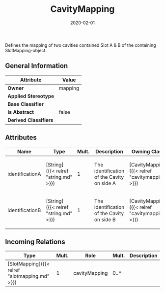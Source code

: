 ﻿---
title: CavityMapping
toc: false
type: specs
date: "2020-02-01"
draft: false
specification: VEC
version: 1.2.0
documentType: "Recommendation"
elementType: Class
classes:
  - CavityMapping
menu_name: vec-1.2.0
---
<p> Defines the mapping of two cavities contained Slot A &amp; B of the containing SlotMapping-object.      </p>

## General Information

| Attribute               | Value |
|-------------------------|-------|
| **Owner**               | mapping |
| **Applied Stereotype**  |   |
| **Base Classifier**     |   |
| **Is Abstract**         | false |
| **Derived Classifiers** |   |

## Attributes
|  Name  |  Type  |  Mult.  |  Description  |  Owning Classifier  |
|--------|--------|---------|---------------|--------------|
|identificationA | [String]({{< relref "string.md" >}}) | 1 | <p>The identification of the Cavity on side A </p> | [CavityMapping]({{< relref "cavitymapping.md" >}}) |
|identificationB | [String]({{< relref "string.md" >}}) | 1 | <p>The identification of the Cavity on side B </p> | [CavityMapping]({{< relref "cavitymapping.md" >}}) |

##  Incoming Relations
|    Type  |   Mult.  |   Role    |   Mult.   |   Description  |
|----------|----------|-----------|-----------|----------------|
| [SlotMapping]({{< relref "slotmapping.md" >}}) | 1 | cavityMapping | 0..* |  |
